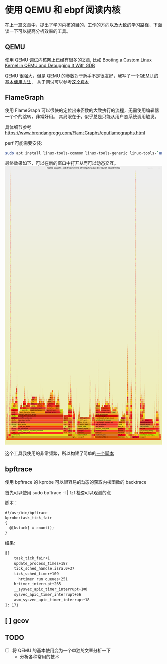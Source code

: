 # 使用 QEMU 和 ebpf 阅读内核

在[上一篇文章](https://martins3.github.io/learn-linux-kernel.html)中，提出了学习内核的目的，工作的方向以及大致的学习路径，下面谈一下可以提高分析效率的工具。

## QEMU
使用 QEMU 调试内核网上已经有很多的文章, 比如 [Booting a Custom Linux Kernel in QEMU and Debugging It With GDB](http://nickdesaulniers.github.io/blog/2018/10/24/booting-a-custom-linux-kernel-in-qemu-and-debugging-it-with-gdb/)

QEMU 很强大，但是 QEMU 的参数对于新手不是很友好，我写了一个[QEMU 的基本使用方法](https://martins3.github.io/qemu/manual.html)，
关于调试可以参考[这个脚本](https://github.com/Martins3/Martins3.github.io/blob/master/docs/qemu/sh/alpine.sh)

## FlameGraph
使用 FlameGraph 可以很快的定位出来函数的大致执行的流程，无需使用编辑器一个个的跳转，非常好用。
其局限在于，似乎总是只能从用户态系统调用触发。

具体细节参考 https://www.brendangregg.com/FlameGraphs/cpuflamegraphs.html

perf 可能需要安装:
```sh
sudo apt install linux-tools-common linux-tools-generic linux-tools-`uname -r`
```

最终效果如下，可以在新的窗口中打开从而可以动态交互。
![](./img/dd.svg)

这个工具我使用的非常频繁，所以构建了简单的[一个脚本](https://github.com/Martins3/Martins3.github.io/blob/master/docs/kernel/code/flamegraph.sh)

## bpftrace
使用 bpftrace 的 kprobe 可以很容易的动态的获取内核函数的 backtrace

首先可以使用 sudo bpftrace -l | fzf 检查可以观测的点

脚本：
```bt
#!/usr/bin/bpftrace
kprobe:task_tick_fair
{
  @[kstack] = count();
}
```

结果:
```txt
@[
    task_tick_fair+1
    update_process_times+187
    tick_sched_handle.isra.0+37
    tick_sched_timer+109
    __hrtimer_run_queues+251
    hrtimer_interrupt+265
    __sysvec_apic_timer_interrupt+100
    sysvec_apic_timer_interrupt+56
    asm_sysvec_apic_timer_interrupt+18
]: 171
```

## [ ] gcov

## TODO
- [ ] 将 QEMU 的基本使用变为一个单独的文章分析一下
  - 分析各种常用的技术
